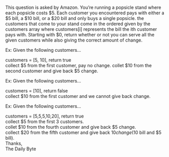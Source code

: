 This question is asked by Amazon. You’re running a popsicle stand where each popsicle costs $5. Each customer you encountered pays with either a $5 bill, a $10 bill, or a $20 bill and only buys a single popsicle. the customers that come to your stand come in the ordered given by the customers array where customers[i] represents the bill the ith customer pays with. Starting with $0, return whether or not you can serve all the given customers while also giving the correct amount of change.

Ex: Given the following customers…   

customers = [5, 10], return true    
collect $5 from the first customer, pay no change.
collet $10 from the second customer and give back $5 change.    

Ex: Given the following customers…    

customers = [10], return false    
collect $10 from the first customer and we cannot give back change.    

Ex: Given the following customers…    

customers = [5,5,5,10,20], return true    
collect $5 from the first 3 customers.    
collet $10 from the fourth customer and give back $5 change.    
collect $20 from the fifth customer and give back $10 change ($10 bill and $5 bill).    
Thanks,    
The Daily Byte   
